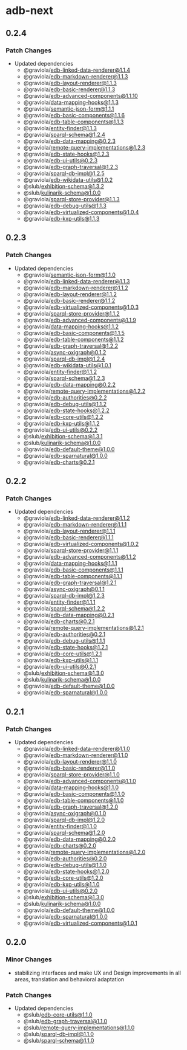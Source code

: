 # adb-next

## 0.2.4

### Patch Changes

- Updated dependencies
  - @graviola/edb-linked-data-renderer@1.1.4
  - @graviola/edb-markdown-renderer@1.1.3
  - @graviola/edb-layout-renderer@1.1.3
  - @graviola/edb-basic-renderer@1.1.3
  - @graviola/edb-advanced-components@1.1.10
  - @graviola/data-mapping-hooks@1.1.3
  - @graviola/semantic-json-form@1.1.1
  - @graviola/edb-basic-components@1.1.6
  - @graviola/edb-table-components@1.1.3
  - @graviola/entity-finder@1.1.3
  - @graviola/sparql-schema@1.2.4
  - @graviola/edb-data-mapping@0.2.3
  - @graviola/remote-query-implementations@1.2.3
  - @graviola/edb-state-hooks@1.2.3
  - @graviola/edb-ui-utils@0.2.3
  - @graviola/edb-graph-traversal@1.2.3
  - @graviola/sparql-db-impl@1.2.5
  - @graviola/edb-wikidata-utils@1.0.2
  - @slub/exhibition-schema@1.3.2
  - @slub/kulinarik-schema@1.0.0
  - @graviola/sparql-store-provider@1.1.3
  - @graviola/edb-debug-utils@1.1.3
  - @graviola/edb-virtualized-components@1.0.4
  - @graviola/edb-kxp-utils@1.1.3

## 0.2.3

### Patch Changes

- Updated dependencies
  - @graviola/semantic-json-form@1.1.0
  - @graviola/edb-linked-data-renderer@1.1.3
  - @graviola/edb-markdown-renderer@1.1.2
  - @graviola/edb-layout-renderer@1.1.2
  - @graviola/edb-basic-renderer@1.1.2
  - @graviola/edb-virtualized-components@1.0.3
  - @graviola/sparql-store-provider@1.1.2
  - @graviola/edb-advanced-components@1.1.9
  - @graviola/data-mapping-hooks@1.1.2
  - @graviola/edb-basic-components@1.1.5
  - @graviola/edb-table-components@1.1.2
  - @graviola/edb-graph-traversal@1.2.2
  - @graviola/async-oxigraph@0.1.2
  - @graviola/sparql-db-impl@1.2.4
  - @graviola/edb-wikidata-utils@1.0.1
  - @graviola/entity-finder@1.1.2
  - @graviola/sparql-schema@1.2.3
  - @graviola/edb-data-mapping@0.2.2
  - @graviola/remote-query-implementations@1.2.2
  - @graviola/edb-authorities@0.2.2
  - @graviola/edb-debug-utils@1.1.2
  - @graviola/edb-state-hooks@1.2.2
  - @graviola/edb-core-utils@1.2.2
  - @graviola/edb-kxp-utils@1.1.2
  - @graviola/edb-ui-utils@0.2.2
  - @slub/exhibition-schema@1.3.1
  - @slub/kulinarik-schema@1.0.0
  - @graviola/edb-default-theme@1.0.0
  - @graviola/edb-sparnatural@1.0.0
  - @graviola/edb-charts@0.2.1

## 0.2.2

### Patch Changes

- Updated dependencies
  - @graviola/edb-linked-data-renderer@1.1.2
  - @graviola/edb-markdown-renderer@1.1.1
  - @graviola/edb-layout-renderer@1.1.1
  - @graviola/edb-basic-renderer@1.1.1
  - @graviola/edb-virtualized-components@1.0.2
  - @graviola/sparql-store-provider@1.1.1
  - @graviola/edb-advanced-components@1.1.2
  - @graviola/data-mapping-hooks@1.1.1
  - @graviola/edb-basic-components@1.1.1
  - @graviola/edb-table-components@1.1.1
  - @graviola/edb-graph-traversal@1.2.1
  - @graviola/async-oxigraph@0.1.1
  - @graviola/sparql-db-impl@1.2.3
  - @graviola/entity-finder@1.1.1
  - @graviola/sparql-schema@1.2.2
  - @graviola/edb-data-mapping@0.2.1
  - @graviola/edb-charts@0.2.1
  - @graviola/remote-query-implementations@1.2.1
  - @graviola/edb-authorities@0.2.1
  - @graviola/edb-debug-utils@1.1.1
  - @graviola/edb-state-hooks@1.2.1
  - @graviola/edb-core-utils@1.2.1
  - @graviola/edb-kxp-utils@1.1.1
  - @graviola/edb-ui-utils@0.2.1
  - @slub/exhibition-schema@1.3.0
  - @slub/kulinarik-schema@1.0.0
  - @graviola/edb-default-theme@1.0.0
  - @graviola/edb-sparnatural@1.0.0

## 0.2.1

### Patch Changes

- Updated dependencies
  - @graviola/edb-linked-data-renderer@1.1.0
  - @graviola/edb-markdown-renderer@1.1.0
  - @graviola/edb-layout-renderer@1.1.0
  - @graviola/edb-basic-renderer@1.1.0
  - @graviola/sparql-store-provider@1.1.0
  - @graviola/edb-advanced-components@1.1.0
  - @graviola/data-mapping-hooks@1.1.0
  - @graviola/edb-basic-components@1.1.0
  - @graviola/edb-table-components@1.1.0
  - @graviola/edb-graph-traversal@1.2.0
  - @graviola/async-oxigraph@0.1.0
  - @graviola/sparql-db-impl@1.2.0
  - @graviola/entity-finder@1.1.0
  - @graviola/sparql-schema@1.2.0
  - @graviola/edb-data-mapping@0.2.0
  - @graviola/edb-charts@0.2.0
  - @graviola/remote-query-implementations@1.2.0
  - @graviola/edb-authorities@0.2.0
  - @graviola/edb-debug-utils@1.1.0
  - @graviola/edb-state-hooks@1.2.0
  - @graviola/edb-core-utils@1.2.0
  - @graviola/edb-kxp-utils@1.1.0
  - @graviola/edb-ui-utils@0.2.0
  - @slub/exhibition-schema@1.3.0
  - @slub/kulinarik-schema@1.0.0
  - @graviola/edb-default-theme@1.0.0
  - @graviola/edb-sparnatural@1.0.0
  - @graviola/edb-virtualized-components@1.0.1

## 0.2.0

### Minor Changes

- stabilizing interfaces and make UX and Design improvements in all areas, translation and behavioral adaptation

### Patch Changes

- Updated dependencies
  - @slub/edb-core-utils@1.1.0
  - @slub/edb-graph-traversal@1.1.0
  - @slub/remote-query-implementations@1.1.0
  - @slub/sparql-db-impl@1.1.0
  - @slub/sparql-schema@1.1.0
